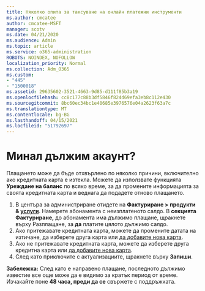 ```yaml
---
title: Няколко опита за таксуване на онлайн платежни инструменти
ms.author: cmcatee
author: cmcatee-MSFT
manager: scotv
ms.date: 04/21/2020
ms.audience: Admin
ms.topic: article
ms.service: o365-administration
ROBOTS: NOINDEX, NOFOLLOW
localization_priority: Normal
ms.collection: Adm_O365
ms.custom:
- "445"
- "1500018"
ms.assetid: 29635602-3521-4663-9d85-d111f85b3a19
ms.openlocfilehash: cc8c177c88b3df5846f824d69efa3eb8c112e430
ms.sourcegitcommit: 8bc60ec34bc1e40685e3976576e04a2623f63a7c
ms.translationtype: MT
ms.contentlocale: bg-BG
ms.lasthandoff: 04/15/2021
ms.locfileid: "51792697"
---
```

# <a name="past-due-account"></a>Минал дължим акаунт?

Плащането може да бъде отхвърлено по няколко причини, включително ако кредитната карта е изтекла. Можете да използвате функцията **Уреждане на баланс** по всяко време, за да промените информацията за своята кредитната карта и веднага да подадете отново плащането.

1. В центъра за администриране отидете на **Фактуриране > продукти & [услуги](https://go.microsoft.com/fwlink/p/?linkid=842054)**.
Намерете абонамента с неизплатеното салдо. В **секцията Фактуриране,** до абонамента има дължимо плащане, щракнете върху Разплащане, за **да** платите цялото дължимо салдо.
2. Ако притежавате кредитната карта, можете да промените датата на изтичане, да изберете друга карта или [да добавите нова карта](https://docs.microsoft.com/microsoft-365/commerce/billing-and-payments/manage-payment-methods?view=o365-worldwide).
3. Ако не притежавате кредитната карта, можете да изберете друга кредитна карта или [да добавите нова карта](https://docs.microsoft.com/microsoft-365/commerce/billing-and-payments/manage-payment-methods?view=o365-worldwide).
4. След като приключите с актуализациите, щракнете върху **Запиши**.

**Забележка:** След като е направено плащане, последното дължимо известие все още може да е видимо за кратък период от време. Изчакайте поне **48 часа, преди да се** свържете с поддръжката.
